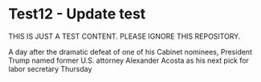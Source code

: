 # Test12 - Update test

THIS IS JUST A TEST CONTENT. PLEASE IGNORE THIS REPOSITORY.

A day after the dramatic defeat of one of his Cabinet nominees, President Trump named former U.S. attorney Alexander Acosta as his next pick for labor secretary Thursday
